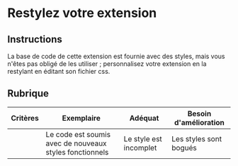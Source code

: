 # Restylez votre extension

## Instructions

La base de code de cette extension est fournie avec des styles, mais vous n'êtes pas obligé de les utiliser ; personnalisez votre extension en la restylant en éditant son fichier css.

## Rubrique

| Critères | Exemplaire                                    | Adéquat              | Besoin d'amélioration |
| -------- | -------------------------------------------- | --------------------- | ----------------- |
|          | Le code est soumis avec de nouveaux styles fonctionnels | Le style est incomplet | Les styles sont bogués  |